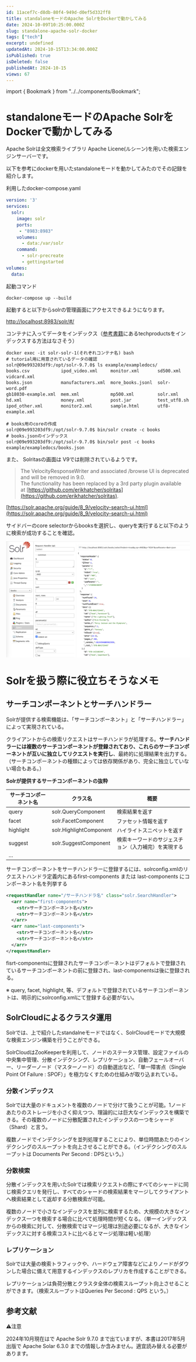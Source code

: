 ```yaml
---
id: 11acef7c-d8db-80f4-949d-d0ef5d332ff8
title: standaloneモードのApache SolrをDockerで動かしてみる
date: 2024-10-09T10:25:00.000Z
slug: standalone-apache-solr-docker
tags: ["tech"]
excerpt: undefined
updatedAt: 2024-10-15T13:34:00.000Z
isPublished: true
isDeleted: false
publishedAt: 2024-10-15
views: 67
---
```

import { Bookmark } from "../../components/Bookmark";
  
# standaloneモードの**Apache SolrをDockerで動かしてみる**  
  
  
Apache Solrは全文検索ライブラリ Apache Licene(ルシーン)を用いた検索エンジンサーバーです。  
  
  
以下を参考にdockerを用いたstandaloneモードを動かしてみたのでその記録を紹介します。  
  
  
<Bookmark href="https://solr.apache.org/guide/solr/latest/deployment-guide/solr-in-docker.html" />
  
  
利用したdocker-compose.yaml  
  
  
```yaml  
version: '3'  
services:  
  solr:  
    image: solr  
    ports:  
     - "8983:8983"  
    volumes:  
      - data:/var/solr  
    command:  
      - solr-precreate  
      - gettingstarted  
volumes:  
  data:  
```  
  
  
起動コマンド  
  
  
```shell  
docker-compose up --build  
```  
  
  
起動すると以下からsolrの管理画面にアクセスできるようになります。  
  
  
[http://localhost:8983/solr/#/](http://localhost:8983/solr/#/) 
  
  
コンテナに入ってデータをインデックス（[参考書籍](https://gihyo.jp/book/2017/978-4-7741-8930-7)にあるtechproductsをインデックスする方法はなさそう）  
  
  
```shell  
docker exec -it solr-solr-1(それぞれコンテナ名) bash  
# tutorial用に用意されているデータの確認  
solr@09e993203df9:/opt/solr-9.7.0$ ls example/exampledocs/  
books.csv            ipod_video.xml     monitor.xml       sd500.xml         vidcard.xml  
books.json           manufacturers.xml  more_books.jsonl  solr-word.pdf  
gb18030-example.xml  mem.xml            mp500.xml         solr.xml  
hd.xml               money.xml          post.jar          test_utf8.sh  
ipod_other.xml       monitor2.xml       sample.html       utf8-example.xml  
  
# books用のcoreの作成  
solr@09e993203df9:/opt/solr-9.7.0$ bin/solr create -c books  
# books.jsonのインデックス  
solr@09e993203df9:/opt/solr-9.7.0$ bin/solr post -c books example/exampledocs/books.json  
```  
  
  
また、 Solritasの画面は V9では削除されているようです。  
  
  
> The VelocityResponseWriter and associated /browse UI is deprecated and will be removed in 9.0.    
> The functionality has been replaced by a 3rd party plugin available at [https://github.com/erikhatcher/solritas](https://github.com/erikhatcher/solritas).  
  
  
[https://solr.apache.org/guide/8_9/velocity-search-ui.html](https://solr.apache.org/guide/8_9/velocity-search-ui.html)  
  
  
サイドバーのcore selectorからbooksを選択し、queryを実行すると以下のように検索が成功することを確認。  
  
![alt text](images/standalone-apache-solr-docker/solr-dashboard.png)  
  
# Solrを扱う際に役立ちそうなメモ  
  
  
## サーチコンポーネントとサーチハンドラー  
  
  
Solrが提供する検索機能は、「サーチコンポーネント」と「サーチハンドラー」によって実現されている。  
  
  
クライアントからの検索リクエストはサーチハンドラが処理する。**サーチハンドラーには複数のサーチコンポーネントが登録されており、これらのサーチコンポーネントが互いに独立してリクエストを実行し**、最終的に処理結果を出力する。（サーチコンポーネントの種類によっては依存関係があり、完全に独立していない場合もある。）  
  
  
**Solrが提供するサーチコンポーネントの抜粋**  
  
  
| サーチコンポーネント名 | クラス名                    | 概要                         |  
| ----------- | ----------------------- | -------------------------- |  
| query       | solr.QueryComponent     | 検索結果を返す                    |  
| facet       | solr.FacetComponent     | ファセット情報を返す                 |  
| highlight   | solr.HighlightComponent | ハイライトスニペットを返す              |  
| suggest     | solr.SuggestComponent   | 検索キーワードのサジェスチョン（入力補完）を実現する |  
| …           |                         |                            |  
  
  
サーチコンポーネントをサーチハンドラーに登録するには、solrconfig.xmlのリクエストハンドラ定義内にあるfirst-components または last-components にコンポーネント名を列挙する  
  
  
```xml  
<requestHandler name="/サーチハンドラ名" class="solr.SearchHandler">  
  <arr name="first-components">  
    <str>サーチコンポーネント名</str>  
    <str>サーチコンポーネント名</str>  
  </arr>  
  <arr name="last-components">  
    <str>サーチコンポーネント名</str>  
    <str>サーチコンポーネント名</str>  
  </arr>  
</requestHandler>  
```  
  
  
fisrt-componentsに登録されたサーチコンポーネントはデフォルトで登録されているサーチコンポーネントの前に登録され、last-componentsは後に登録される。  
  
  
※ query, facet, highlight, 等、デフォルトで登録されているサーチコンポーネントは、明示的にsolrconfig.xmlにて登録する必要がない。  
  
  
## SolrCloudによるクラスタ運用  
  
  
Solrでは、上で紹介したstandalneモードではなく、SolrCloudモードで大規模な検索エンジン構築を行うことができる。  
  
  
SolrCloudはZooKeeperを利用して、ノードのステータス管理、設定ファイルの中央集中管理、分散インデクシング、レプリケーション、自動フェールオーバー、リーダーノード（マスターノード）の自動選出など、「単一障害点（Single Point Of Failure : SPOF）」を極力なくすための仕組みが取り込まれている。  
  
  
### 分散インデックス  
  
  
Solrでは大量のドキュメントを複数のノードで分けて扱うことが可能。1ノードあたりのストレージを小さく抑えつつ、理論的には巨大なインデックスを構築できる。その複数のノードに分散配置されたインデックスの一つをシャード（Shard）と言う。  
  
  
複数ノードでインデクシングを並列処理することにより、単位時間あたりのインデクシングのスループットを向上させることができる。（インデクシングのスループットは Documents Per Second :  DPSという。）  
  
  
### 分散検索  
  
  
分散インデックスを用いたSolrでは検索リクエストの際にすべてのシャードに同じ検索クエリを発行し、すべてのシャードの検索結果をマージしてクライアントへ検索結果として返却する分散検索が可能。  
  
  
複数のノードで小さなインデックスを並列に検索するため、大規模の大きなインデックス一つを検索する場合に比べて処理時間が短くなる。（単一インデックスからの検索に対して、分散検索ではマージ処理は別途必要になるが、大きなインデックスに対する検索コストに比べるとマージ処理は軽い処理）  
  
  
### レプリケーション  
  
  
Solrでは大量の検索トラフィックや、ハードウェア障害などによりノードがダウンした場合に備えて用意するインデックスのレプリカを作成することができる。  
  
  
レプリケーションは負荷分散とクラスタ全体の検索スループット向上させることができます。（検索スループットはQueries Per Second : QPS という。）  
  
  
## 参考文献  
  
  
<Bookmark href="https://gihyo.jp/book/2017/978-4-7741-8930-7" />
  
  
⚠️注意  
  
  
2024年10月現在はで Apache Solr 9.7.0  まで出ていますが、本書は2017年5月出版で Apache Solar 6.3.0 までの情報しか含みません。適宜読み替える必要があります。  
  

